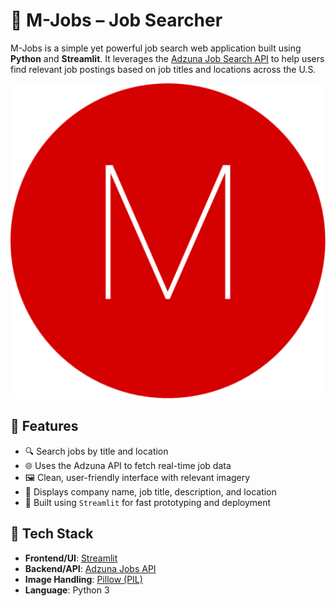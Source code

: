 # 💼 M-Jobs – Job Searcher

M-Jobs is a simple yet powerful job search web application built using **Python** and **Streamlit**. It leverages the [Adzuna Job Search API](https://developer.adzuna.com/overview) to help users find relevant job postings based on job titles and locations across the U.S.

![M-Jobs Logo](Images/m-letter-icon.png)

## 🚀 Features

- 🔍 Search jobs by title and location  
- 🌐 Uses the Adzuna API to fetch real-time job data  
- 🖼️ Clean, user-friendly interface with relevant imagery  
- 🧾 Displays company name, job title, description, and location  
- 📌 Built using `Streamlit` for fast prototyping and deployment

## 🧠 Tech Stack

- **Frontend/UI**: [Streamlit](https://streamlit.io/)
- **Backend/API**: [Adzuna Jobs API](https://developer.adzuna.com/)
- **Image Handling**: [Pillow (PIL)](https://pillow.readthedocs.io/)
- **Language**: Python 3